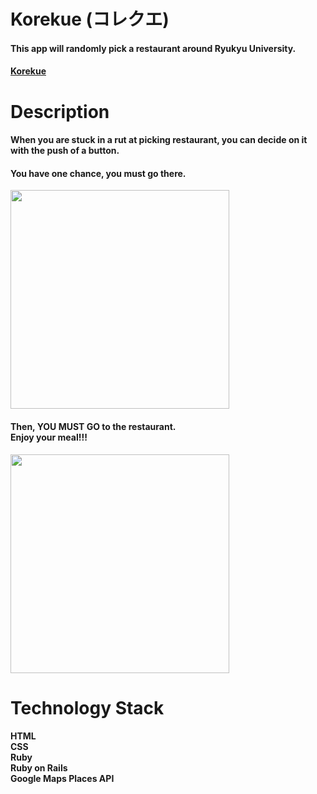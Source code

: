 # Korekue (コレクエ)
#### This app will randomly pick a restaurant around Ryukyu University.
#### [Korekue](https://korekuee.herokuapp.com)

# Description
#### When you are stuck in a rut at picking restaurant, you can decide on it with the push of a button. 
#### You have one chance, you must go there.<br>
<img  height="350px" src="https://user-images.githubusercontent.com/96585163/181755366-1870464e-bc02-449e-82ab-ee3581d5aa45.png" /><br>
#### Then, YOU MUST GO to the restaurant.<br>Enjoy your meal!!!
<img  height="350px" src="https://user-images.githubusercontent.com/96585163/181757481-ea683e59-4364-4d6d-b88f-a96cee3b3140.png" />

# Technology Stack
#### HTML<br>CSS<br>Ruby<br>Ruby on Rails<br>Google Maps Places API

